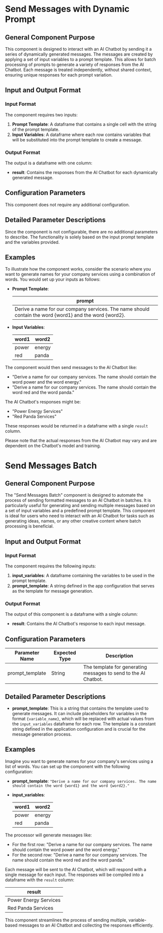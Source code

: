 # Send Messages with Dynamic Prompt

## General Component Purpose

This component is designed to interact with an AI Chatbot by sending it a series of dynamically generated messages. The messages are created by applying a set of input variables to a prompt template. This allows for batch processing of prompts to generate a variety of responses from the AI Chatbot. Each message is treated independently, without shared context, ensuring unique responses for each prompt variation.

## Input and Output Format

### Input Format

The component requires two inputs:

1. **Prompt Template**: A dataframe that contains a single cell with the string of the prompt template.
2. **Input Variables**: A dataframe where each row contains variables that will be substituted into the prompt template to create a message.

### Output Format

The output is a dataframe with one column:

- **result**: Contains the responses from the AI Chatbot for each dynamically generated message.

## Configuration Parameters

This component does not require any additional configuration.

## Detailed Parameter Descriptions

Since the component is not configurable, there are no additional parameters to describe. The functionality is solely based on the input prompt template and the variables provided.

## Examples

To illustrate how the component works, consider the scenario where you want to generate names for your company services using a combination of words. You would set up your inputs as follows:

- **Prompt Template**:

  | prompt |
  | --- |
  | Derive a name for our company services. The name should contain the word {word1} and the word {word2}. |

- **Input Variables**:

  | word1 | word2 |
  | --- | --- |
  | power | energy |
  | red | panda |

The component would then send messages to the AI Chatbot like:

- "Derive a name for our company services. The name should contain the word power and the word energy."
- "Derive a name for our company services. The name should contain the word red and the word panda."

The AI Chatbot's responses might be:

- "Power Energy Services"
- "Red Panda Services"

These responses would be returned in a dataframe with a single `result` column.

Please note that the actual responses from the AI Chatbot may vary and are dependent on the Chatbot's model and training.

# Send Messages Batch

## General Component Purpose

The "Send Messages Batch" component is designed to automate the process of sending formatted messages to an AI Chatbot in batches. It is particularly useful for generating and sending multiple messages based on a set of input variables and a predefined prompt template. This component is ideal for users who need to interact with an AI Chatbot for tasks such as generating ideas, names, or any other creative content where batch processing is beneficial.

## Input and Output Format

### Input Format

The component requires the following inputs:

1. **input_variables**: A dataframe containing the variables to be used in the prompt template.
2. **prompt_template**: A string defined in the app configuration that serves as the template for message generation.

### Output Format

The output of this component is a dataframe with a single column:

- **result**: Contains the AI Chatbot's response to each input message.

## Configuration Parameters

| Parameter Name   | Expected Type | Description                                              |
|------------------|---------------|----------------------------------------------------------|
| prompt_template  | String        | The template for generating messages to send to the AI Chatbot. |

## Detailed Parameter Descriptions

- **prompt_template**: This is a string that contains the template used to generate messages. It can include placeholders for variables in the format `{variable_name}`, which will be replaced with actual values from the `input_variables` dataframe for each row. The template is a constant string defined in the application configuration and is crucial for the message generation process.

## Examples

Imagine you want to generate names for your company's services using a list of words. You can set up the component with the following configuration:

- **prompt_template**: `"Derive a name for our company services. The name should contain the word {word1} and the word {word2}."`
- **input_variables**:

  | word1  | word2  |
  |--------|--------|
  | power  | energy |
  | red    | panda  |

The processor will generate messages like:

- For the first row: "Derive a name for our company services. The name should contain the word power and the word energy."
- For the second row: "Derive a name for our company services. The name should contain the word red and the word panda."

Each message will be sent to the AI Chatbot, which will respond with a single message for each input. The responses will be compiled into a dataframe with the `result` column:

  | result                 |
  |------------------------|
  | Power Energy Services  |
  | Red Panda Services     |

This component streamlines the process of sending multiple, variable-based messages to an AI Chatbot and collecting the responses efficiently.

